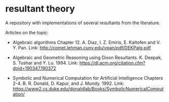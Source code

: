 # resultant theory

A repository with implementations of several resultants from the literature.

Articles on the topic:

- Algebraic algorithms Chapter 12. A. Diaz, I. Z. Emiris, E. Kaltofen and V. Y. Pan.
Link: http://comet.lehman.cuny.edu/vpan/pdf/DEKPalg.pdf

- Algebraic and Geometric Reasoning using Dixon Resultants. K. Deepak, S. Tushar
and Y. Lu. 1994. Link: https://dl.acm.org/citation.cfm?doid=190347.190372

- Symbolic and Numerical Computation for Artificial Intelligence Chapters 2-4.
B. R. Donald, D. Kapur, and J. Mundy. 1992. Link: https://www2.cs.duke.edu/donaldlab/Books/SymbolicNumericalComputation/
